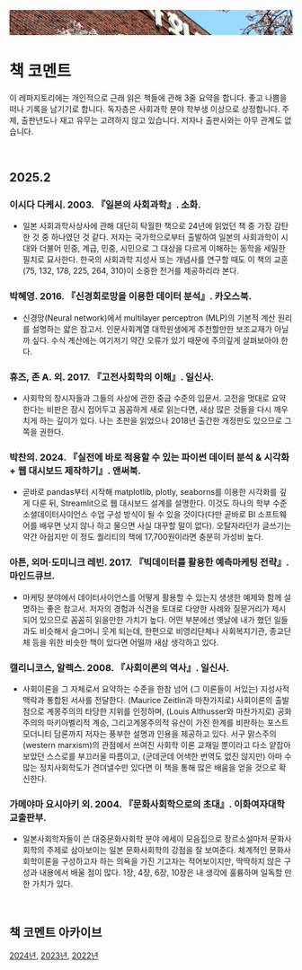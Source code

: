 <p align="center">
  <img src="https://github.com/hxk271/Syllabi/blob/main/sb1.jpg">
</p>

# 책 코멘트

이 레파지토리에는 개인적으로 근래 읽은 책들에 관해 3줄 요약을 합니다. 좋고 나쁨을 떠나 기록을 남기기로 합니다. 독자층은 사회과학 분야 학부생 이상으로 상정합니다. 주제, 출판년도나 재고 유무는 고려하지 않고 있습니다. 저자나 출판사와는 아무 관계도 없습니다.

<br/>

## 2025.2

### 이시다 다케시. 2003. 『일본의 사회과학』. 소화.

- 일본 사회과학사상사에 관해 대단히 탁월한 책으로 24년에 읽었던 책 중 가장 감탄한 것 중 하나였던 것 같다. 저자는 국가학으로부터 출발하여 일본의 사회과학이 시대와 더불어 민중, 계급, 민중, 시민으로 그 대상을 다르게 이해하는 동학을 세밀한 필치로 묘사한다. 한국의 사회과학 지성사 또는 개념사를 연구할 때도 이 책의 교훈(75, 132, 178, 225, 264, 310)이 소중한 전거를 제공하리라 본다.


### 박혜영. 2016. 『신경회로망을 이용한 데이터 분석』. 카오스북.

- 신경망(Neural network)에서 multilayer perceptron (MLP)의 기본적 계산 원리를 설명하는 얇은 참고서. 인문사회계열 대학원생에게 추천할만한 보조교재가 아닐까 싶다. 수식 계산에는 여기저기 약간 오류가 있기 때문에 주의깊게 살펴보아야 한다.


### 휴즈, 존 A. 외. 2017. 『고전사회학의 이해』. 일신사.
 
- 사회학의 창시자들과 그들의 사상에 관한 중급 수준의 입문서. 고전을 멋대로 요약한다는 비판은 잠시 접어두고 꼼꼼하게 새로 읽는다면, 새삼 많은 것들을 다시 깨우치게 하는 깊이가 있다. 나는 초판을 읽었으나 2018년 출간한 개정판도 있으므로 그쪽을 권한다.


### 박찬의. 2024. 『실전에 바로 적용할 수 있는 파이썬 데이터 분석 & 시각화 + 웹 대시보드 제작하기』. 앤써북.

- 곧바로 pandas부터 시작해 matplotlib, plotly, seaborns를 이용한 시각화를 깊게 다룬 뒤, Streamlit으로 웹 대시보드 설계를 설명한다. 이것도 하나의 학부 수준 소셜데이터사이언스 수업 구성 방식이 될 수 있을 것이다(다만 곧바로 BI 소프트웨어를 배우면 낫지 않나 하고 물으면 사실 대꾸할 말이 없다). 오탈자라던가 글쓰기는 약간 아쉽지만 이 정도 퀄리티의 책에 17,700원이라면 충분히 가성비 높다.


### 아튼, 외머·도미니크 레빈. 2017. 『빅데이터를 활용한 예측마케팅 전략』. 마인드큐브.
 
- 마케팅 분야에서 데이터사이언스를 어떻게 활용할 수 있는지 생생한 예제와 함께 설명하는 좋은 참고서. 저자의 경험과 식견을 토대로 다양한 사례와 질문거리가 제시되어 있으므로 꼼꼼히 읽을만한 가치가 높다. 어떤 부분에선 옛날에 내가 했던 일들과도 비슷해서 슬그머니 웃게 되는데, 한편으로 비영리단체나 사회복지기관, 종교단체 등을 위한 비슷한 책이 있다면 어떨까 새삼 생각하고 있다.


### 캘리니코스, 알렉스. 2008. 『사회이론의 역사』. 일신사.

- 사회이론을 그 자체로서 요약하는 수준을 한참 넘어 (그 이론들이 서있는) 지성사적 맥락과 통합된 서사를 전달한다. (Maurice Zeitlin과 마찬가지로) 사회이론의 출발점으로 계몽주의의 타당한 지위를 인정하며, (Louis Althusser와 마찬가지로) 공화주의의 마키아벨리적 계승, 그리고계몽주의적 유산이 가진 한계를 비판하는 포스트모더니티 담론까지 저자는 풍부한 설명과 인용을 제공하고 있다. 서구 맑스주의(western marxism)의 관점에서 쓰여진 사회학 이론 교재일 뿐이라고 다소 얕잡아 보았던 스스로를 부끄러울 따름이고, (군데군데 어색한 번역도 없진 않지만) 아마 수많는 정치사회학도가 견뎌낼수만 있다면 이 책을 통해 많은 배움을 얻을 것으로 확신한다.


### 가메야마 요시아키 외. 2004. 『문화사회학으로의 초대』. 이화여자대학교출판부.
 
- 일본사회학자들이 쓴 대중문화사회학 분야 에세이 모음집으로 장르소설마저 문화사회학의 주제로 삼아보이는 일본 문화사회학의 강점을 잘 보여준다. 체계적인 문화사회학이론을 구성하고자 하는 의욕을 가진 기고자는 적어보이지만, 딱딱하지 않은 구성과 내용에서 배울 점이 많다. 1장, 4장, 6장, 10장은 내 생각에 훌륭하며 일독할 만한 가치가 있다.



<br/>

## 책 코멘트 아카이브

[2024년](https://github.com/hxk271/BooksCommented/blob/main/2024.md), [2023년](https://github.com/hxk271/BooksCommented/blob/main/2023.md), [2022년](https://github.com/hxk271/BooksCommented/blob/main/2022.md)
